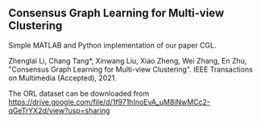 ## Consensus Graph Learning for Multi-view Clustering

Simple MATLAB and Python implementation of our paper CGL.

Zhenglai Li, Chang Tang*, Xinwang Liu, Xiao Zheng, Wei Zhang, En Zhu, "Consensus Graph Learning for Multi-view Clustering". IEEE Transactions on Multimedia (Accepted), 2021.

The ORL dataset can be downloaded from https://drive.google.com/file/d/1f971hInoEvA_uM8iNwMCc2-qGeTrYX2d/view?usp=sharing

